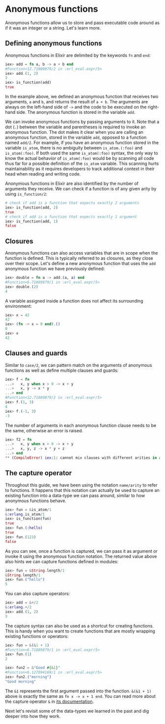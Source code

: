 # Anonymous functions

Anonymous functions allow us to store and pass executable code around as if it was an integer or a string. Let's learn more.

## Defining anonymous functions

Anonymous functions in Elixir are delimited by the keywords `fn` and `end`:

```elixir
iex> add = fn a, b -> a + b end
#Function<12.71889879/2 in :erl_eval.expr/5>
iex> add.(1, 2)
3
iex> is_function(add)
true
```

In the example above, we defined an anonymous function that receives two arguments, `a` and `b`, and returns the result of `a + b`. The arguments are always on the left-hand side of `->` and the code to be executed on the right-hand side. The anonymous function is stored in the variable `add`.

We can invoke anonymous functions by passing arguments to it. Note that a dot (`.`) between the variable and parentheses is required to invoke an anonymous function. The dot makes it clear when you are calling an anonymous function, stored in the variable `add`, opposed to a function named `add/2`. For example, if you have an anonymous function stored in the variable `is_atom`, there is no ambiguity between `is_atom.(:foo)` and `is_atom(:foo)`. If both used the same `is_atom(:foo)` syntax, the only way to know the actual behavior of `is_atom(:foo)` would be by scanning all code thus far for a possible definition of the `is_atom` variable. This scanning hurts maintainability as it requires developers to track additional context in their head when reading and writing code.

Anonymous functions in Elixir are also identified by the number of arguments they receive. We can check if a function is of any given arity by using `is_function/2`:

```elixir
# check if add is a function that expects exactly 2 arguments
iex> is_function(add, 2)
true
# check if add is a function that expects exactly 1 argument
iex> is_function(add, 1)
false
```

## Closures

Anonymous functions can also access variables that are in scope when the function is defined. This is typically referred to as closures, as they close over their scope. Let's define a new anonymous function that uses the `add` anonymous function we have previously defined:

```elixir
iex> double = fn a -> add.(a, a) end
#Function<6.71889879/1 in :erl_eval.expr/5>
iex> double.(2)
4
```

A variable assigned inside a function does not affect its surrounding environment:

```elixir
iex> x = 42
42
iex> (fn -> x = 0 end).()
0
iex> x
42
```

## Clauses and guards

Similar to `case/2`, we can pattern match on the arguments of anonymous functions as well as define multiple clauses and guards:

```elixir
iex> f = fn
...>   x, y when x > 0 -> x + y
...>   x, y -> x * y
...> end
#Function<12.71889879/2 in :erl_eval.expr/5>
iex> f.(1, 3)
4
iex> f.(-1, 3)
-3
```

The number of arguments in each anonymous function clause needs to be the same, otherwise an error is raised.

```elixir
iex> f2 = fn
...>   x, y when x > 0 -> x + y
...>   x, y, z -> x * y + z
...> end
** (CompileError) iex:1: cannot mix clauses with different arities in anonymous functions
```

## The capture operator

Throughout this guide, we have been using the notation `name/arity` to refer to functions. It happens that this notation can actually be used to capture an existing function into a data-type we can pass around, similar to how anonymous functions behave.

```elixir
iex> fun = &is_atom/1
&:erlang.is_atom/1
iex> is_function(fun)
true
iex> fun.(:hello)
true
iex> fun.(123)
false
```

As you can see, once a function is captured, we can pass it as argument or invoke it using the anonymous function notation. The returned value above also hints we can capture functions defined in modules:

```elixir
iex> fun = &String.length/1
&String.length/1
iex> fun.("hello")
5
```

You can also capture operators:

```elixir
iex> add = &+/2
&:erlang.+/2
iex> add.(1, 2)
3
```

The capture syntax can also be used as a shortcut for creating functions. This is handy when you want to create functions that are mostly wrapping existing functions or operators:

```elixir
iex> fun = &(&1 + 1)
#Function<6.71889879/1 in :erl_eval.expr/5>
iex> fun.(1)
2

iex> fun2 = &"Good #{&1}"
#Function<6.127694169/1 in :erl_eval.expr/5>
iex> fun2.("morning")
"Good morning"
```

The `&1` represents the first argument passed into the function. `&(&1 + 1)` above is exactly the same as `fn x -> x + 1 end`. You can read more about the capture operator `&` in [its documentation](`&/1`).

Next let's revisit some of the data-types we learned in the past and dig deeper into how they work.
